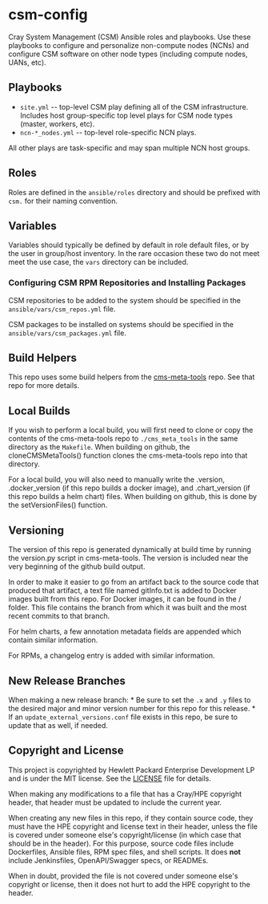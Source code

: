 # csm-config

Cray System Management (CSM) Ansible roles and playbooks. Use these playbooks
to configure and personalize non-compute nodes (NCNs) and configure CSM
software on other node types (including compute nodes, UANs, etc).

## Playbooks

* `site.yml` -- top-level CSM play defining all of the CSM infrastructure.
  Includes host group-specific top level plays for CSM node types (master,
  workers, etc).
* `ncn-*_nodes.yml` -- top-level role-specific NCN plays.

All other plays are task-specific and may span multiple NCN host groups.

## Roles

Roles are defined in the `ansible/roles` directory and should be prefixed with
`csm.` for their naming convention.

## Variables

Variables should typically be defined by default in role default files, or by
the user in group/host inventory. In the rare occasion these two do not meet
meet the use case, the `vars` directory can be included.

### Configuring CSM RPM Repositories and Installing Packages

CSM repositories to be added to the system should be specified in the
`ansible/vars/csm_repos.yml` file.

CSM packages to be installed on systems should be specified in the
`ansible/vars/csm_packages.yml` file.

## Build Helpers
This repo uses some build helpers from the 
[cms-meta-tools](https://github.com/Cray-HPE/cms-meta-tools) repo. See that repo for more details.

## Local Builds
If you wish to perform a local build, you will first need to clone or copy the contents of the
cms-meta-tools repo to `./cms_meta_tools` in the same directory as the `Makefile`. When building
on github, the cloneCMSMetaTools() function clones the cms-meta-tools repo into that directory.

For a local build, you will also need to manually write the .version, .docker_version (if this repo
builds a docker image), and .chart_version (if this repo builds a helm chart) files. When building
on github, this is done by the setVersionFiles() function.

## Versioning
The version of this repo is generated dynamically at build time by running the version.py script in 
cms-meta-tools. The version is included near the very beginning of the github build output. 

In order to make it easier to go from an artifact back to the source code that produced that artifact,
a text file named gitInfo.txt is added to Docker images built from this repo. For Docker images,
it can be found in the / folder. This file contains the branch from which it was built and the most
recent commits to that branch. 

For helm charts, a few annotation metadata fields are appended which contain similar information.

For RPMs, a changelog entry is added with similar information.

## New Release Branches
When making a new release branch:
    * Be sure to set the `.x` and `.y` files to the desired major and minor version number for this repo for this release. 
    * If an `update_external_versions.conf` file exists in this repo, be sure to update that as well, if needed.

## Copyright and License
This project is copyrighted by Hewlett Packard Enterprise Development LP and is
under the MIT license. See the [LICENSE](LICENSE) file for details.

When making any modifications to a file that has a Cray/HPE copyright header,
that header must be updated to include the current year.

When creating any new files in this repo, if they contain source code, they must
have the HPE copyright and license text in their header, unless the file is
covered under someone else's copyright/license (in which case that should be in
the header). For this purpose, source code files include Dockerfiles, Ansible
files, RPM spec files, and shell scripts. It does **not** include Jenkinsfiles,
OpenAPI/Swagger specs, or READMEs.

When in doubt, provided the file is not covered under someone else's copyright
or license, then it does not hurt to add the HPE copyright to the header.

